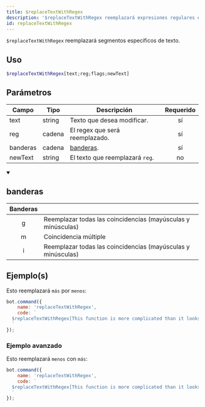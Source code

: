 ```yaml
---
title: $replaceTextWithRegex
description: '$replaceTextWithRegex reemplazará expresiones regulares específicas en un texto. Esto funciona de forma similar a $replaceText.'
id: replaceTextWithRegex
---
```


`$replaceTextWithRegex` reemplazará segmentos específicos de texto.

## Uso

```php
$replaceTextWithRegex[text;reg;flags;newText]
```

## Parámetros

| Campo    | Tipo   | Descripción                     | Requerido |
| -------- | ------ | ------------------------------- |:---------:|
| text     | string | Texto que desea modificar.      |    sí     |
| reg      | cadena | El regex que será reemplazado.  |    sí     |
| banderas | cadena | [banderas](#flags).             |    sí     |
| newText  | string | El texto que reemplazará `reg`. |    no     |

<details open>
  <summary><h2> banderas </h2></summary>

| Banderas |                                                              |
|:--------:| ------------------------------------------------------------ |
|    g     | Reemplazar todas las coincidencias (mayúsculas y minúsculas) |
|    m     | Coincidencia múltiple                                        |
|    i     | Reemplazar todas las coincidencias (mayúsculas y minúsculas) |

</details>

## Ejemplo(s)

Esto reemplazará `más` por `menos`:

```javascript
bot.command({
    name: 'replaceTextWithRegex',
    code: `
  $replaceTextWithRegex[This function is more complicated than it looks.;more;g;less]
  `
});  
```

### Ejemplo avanzado

Esto reemplazará `menos` con `más`:

```javascript
bot.command({
    name: 'replaceTextWithRegex',
    code: `
  $replaceTextWithRegex[This function is more complicated than it looks.;lESs;i;more]
  `
});  
```